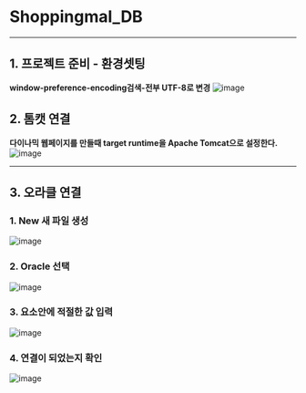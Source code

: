 # Shoppingmal_DB
****
## 1. 프로젝트 준비 - 환경셋팅
**window-preference-encoding검색-전부 UTF-8로 변경**
![image](https://github.com/JJUN1204/Shoppingmal_DB/assets/108847513/7b011a15-a615-4c9c-a11f-a26c4d7172e7)   
## 2. 톰캣 연결   
**다이나믹 웹페이지를 만들때 target runtime을 Apache Tomcat으로 설정한다.**
![image](https://github.com/JJUN1204/Shoppingmal_DB/assets/108847513/b0f703d0-e945-4021-8d29-fab4c4f150c2)
****
## 3. 오라클 연결

### 1. New 새 파일 생성
![image](https://github.com/JJUN1204/Shoppingmal_DB/assets/108847513/3d43e6f8-4319-4880-a8fd-07c0b9308411)   
### 2. Oracle 선택  
![image](https://github.com/JJUN1204/Shoppingmal_DB/assets/108847513/5cf98427-9836-4d78-95ad-4962f1e40a67)   
### 3. 요소안에 적절한 값 입력  
![image](https://github.com/JJUN1204/Shoppingmal_DB/assets/108847513/a4d01b29-a974-434f-944b-bf25dd537d3c)   
### 4. 연결이 되었는지 확인  
![image](https://github.com/JJUN1204/Shoppingmal_DB/assets/108847513/9bb2aef3-1d0f-4bbf-9084-7cb1e3d23ced)




